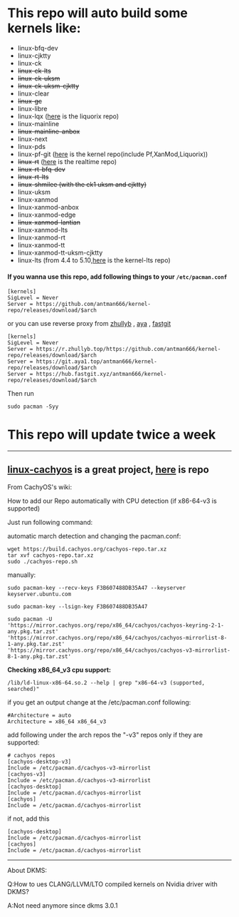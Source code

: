 # This repo will auto build some kernels like:

- linux-bfq-dev
- linux-cjktty
- linux-ck
- ~~linux-ck-lts~~
- ~~linux-ck-uksm~~
- ~~linux-ck-uksm-cjktty~~
- linux-clear
- ~~linux-gc~~
- linux-libre
- linux-lqx ([here](https://wiki.archlinux.org/title/Unofficial_user_repositories#liquorix) is the liquorix repo)
- linux-mainline
- ~~linux-mainline-anbox~~
- linux-next
- linux-pds
- linux-pf-git ([here](https://wiki.archlinux.org/title/Unofficial_user_repositories#kernel) is the kernel repo(include Pf,XanMod,Liquorix))
- ~~linux-rt~~ ([here](https://wiki.archlinux.org/title/Unofficial_user_repositories#realtime) is the realtime repo)
- ~~linux-rt-bfq-dev~~
- ~~linux-rt-lts~~
- ~~linux-shmilee (with the ck1 uksm and cjktty)~~
- linux-uksm
- linux-xanmod
- linux-xanmod-anbox
- linux-xanmod-edge
- ~~linux-xanmod-lantian~~
- linux-xanmod-lts
- linux-xanmod-rt
- linux-xanmod-tt
- linux-xanmod-tt-uksm-cjktty
- linux-lts (from 4.4 to 5.10,[here](https://wiki.archlinux.org/title/Unofficial_user_repositories#kernel-lts) is the kernel-lts repo)

#### If you wanna use this repo, add following things to your `/etc/pacman.conf`

```
[kernels]
SigLevel = Never
Server = https://github.com/antman666/kernel-repo/releases/download/$arch
```

or you can use reverse proxy from [zhullyb](https://zhullyb.top) , [aya](https://github.com/Brx86) , [fastgit](https://fastgit.org)

```
[kernels]
SigLevel = Never
Server = https://r.zhullyb.top/https://github.com/antman666/kernel-repo/releases/download/$arch
Server = https://git.aya1.top/antman666/kernel-repo/releases/download/$arch
Server = https://hub.fastgit.xyz/antman666/kernel-repo/releases/download/$arch
```

Then run

```
sudo pacman -Syy
```

# This repo will update twice a week

---

## [linux-cachyos](https://wiki.cachyos.org/) is a great project, [here](https://mirror.cachyos.org/repo/x86_64/cachyos/) is repo

From CachyOS's wiki:

How to add our Repo automatically with CPU detection (if x86-64-v3 is supported)

Just run following command:

automatic march detection and changing the pacman.conf:

```
wget https://build.cachyos.org/cachyos-repo.tar.xz
tar xvf cachyos-repo.tar.xz
sudo ./cachyos-repo.sh
```

manually:

```
sudo pacman-key --recv-keys F3B607488DB35A47 --keyserver keyserver.ubuntu.com

sudo pacman-key --lsign-key F3B607488DB35A47

sudo pacman -U 'https://mirror.cachyos.org/repo/x86_64/cachyos/cachyos-keyring-2-1-any.pkg.tar.zst' 'https://mirror.cachyos.org/repo/x86_64/cachyos/cachyos-mirrorlist-8-1-any.pkg.tar.zst' 'https://mirror.cachyos.org/repo/x86_64/cachyos/cachyos-v3-mirrorlist-8-1-any.pkg.tar.zst'
```

**Checking x86_64_v3 cpu support:**

```
/lib/ld-linux-x86-64.so.2 --help | grep "x86-64-v3 (supported, searched)"
```

if you get an output change at the /etc/pacman.conf following:

```
#Architecture = auto
Architecture = x86_64 x86_64_v3
```

add following under the arch repos the "-v3" repos only if they are supported:

```
# cachyos repos
[cachyos-desktop-v3]
Include = /etc/pacman.d/cachyos-v3-mirrorlist
[cachyos-v3]
Include = /etc/pacman.d/cachyos-v3-mirrorlist
[cachyos-desktop]
Include = /etc/pacman.d/cachyos-mirrorlist
[cachyos]
Include = /etc/pacman.d/cachyos-mirrorlist
```

if not, add this

```
[cachyos-desktop]
Include = /etc/pacman.d/cachyos-mirrorlist
[cachyos]
Include = /etc/pacman.d/cachyos-mirrorlist
```
---

About DKMS:

Q:How to ues CLANG/LLVM/LTO compiled kernels on Nvidia driver with DKMS?

A:Not need anymore since dkms 3.0.1
